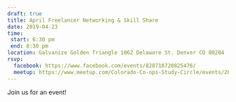 ```yaml
---
draft: true
title: April Freelancer Networking & Skill Share
date: 2019-04-23
time:
 start: 6:30 pm
 end: 8:30 pm
location: Galvanize Golden Triangle 1062 Delaware St. Denver CO 80204
rsvp:
  facebook: https://www.facebook.com/events/828718720825476/
  meetup: https://www.meetup.com/Colorado-Co-ops-Study-Circle/events/260527810/
---
```


Join us for an event!
